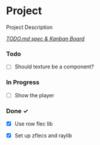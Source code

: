 # Project

Project Description

<em>[TODO.md spec & Kanban Board](https://bit.ly/3fCwKfM)</em>

### Todo

- [ ] Should texture be a component?  

### In Progress

- [ ] Show the player  

### Done ✓

- [x] Use row flec lib  
- [x] Set up zflecs and raylib  

